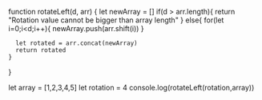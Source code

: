 function rotateLeft(d, arr) {
    let newArray = []
    if(d > arr.length){
      return "Rotation value cannot be bigger than array length"
    }
    else{
      for(let i=0;i<d;i++){
        newArray.push(arr.shift(i))
      }

      let rotated = arr.concat(newArray)
      return rotated
    }

}

let array = [1,2,3,4,5]
let rotation = 4
console.log(rotateLeft(rotation,array))
